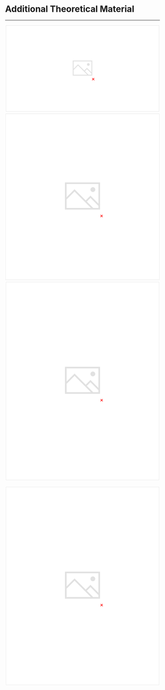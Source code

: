 # Additional Theoretical Material

---

![image](media/Intro-Syllabus_Additional-Theoretical-Material-1-image1.png)
![image](media/Intro-Syllabus_Additional-Theoretical-Material-1-image3.png)
![image](media/Intro-Syllabus_Additional-Theoretical-Material-1-image4.png)

![image](media/Intro-Syllabus_Additional-Theoretical-Material-1-image5.png)
